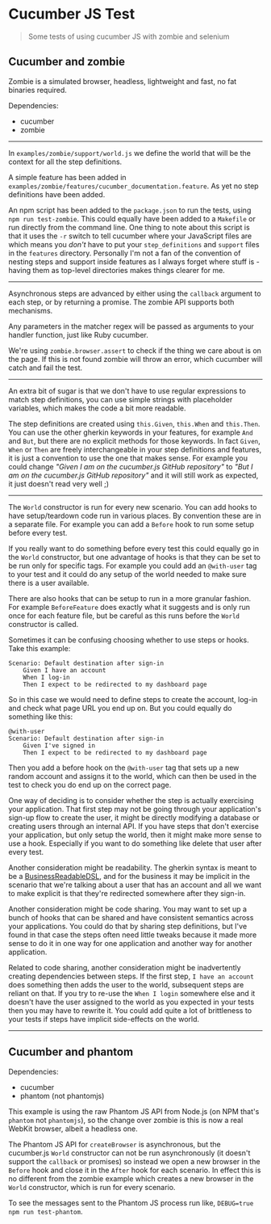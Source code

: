 # Cucumber JS Test

> Some tests of using cucumber JS with zombie and selenium

## Cucumber and zombie

Zombie is a simulated browser, headless, lightweight and fast, no fat binaries required.

Dependencies:

* cucumber
* zombie

---

In `examples/zombie/support/world.js` we define the world that will be the context for all the step definitions.

A simple feature has been added in `examples/zombie/features/cucumber_documentation.feature`. As yet no step definitions have been added.

An npm script has been added to the `package.json` to run the tests, using `npm run test-zombie`. This could equally have been added to a `Makefile` or run directly from the command line. One thing to note about this script is that it uses the `-r` switch to tell cucumber where your JavaScript files are which means you *don't* have to put your `step_definitions` and `support` files in the `features` directory. Personally I'm not a fan of the convention of nesting steps and support inside features as I always forget where stuff is - having them as top-level directories makes things clearer for me.

---

Asynchronous steps are advanced by either using the `callback` argument to each step, or by returning a promise. The zombie API supports both mechanisms.

Any parameters in the matcher regex will be passed as arguments to your handler function, just like Ruby cucumber.

We're using `zombie.browser.assert` to check if the thing we care about is on the page. If this is not found zombie will throw an error, which cucumber will catch and fail the test.

---

An extra bit of sugar is that we don't have to use regular expressions to match step definitions, you can use simple strings with placeholder variables, which makes the code a bit more readable.

The step definitions are created using `this.Given`, `this.When` and `this.Then`. You can use the other gherkin keywords in your features, for example `And` and `But`, but there are no explicit methods for those keywords. In fact `Given`, `When` or `Then` are freely interchangeable in your step definitions and features, it is just a convention to use the one that makes sense. For example you could change *"Given I am on the cucumber.js GitHub repository"* to *"But I am on the cucumber.js GitHub repository"* and it will still work as expected, it just doesn't read very well ;)

---

The `World` constructor is run for every new scenario. You can add hooks to have setup/teardown code run in various places. By convention these are in a separate file. For example you can add a `Before` hook to run some setup before every test.

If you really want to do something before every test this could equally go in the `World` constructor, but one advantage of hooks is that they can be set to be run only for specific tags. For example you could add an `@with-user` tag to your test and it could do any setup of the world needed to make sure there is a user available.

There are also hooks that can be setup to run in a more granular fashion. For example `BeforeFeature` does exactly what it suggests and is only run once for each feature file, but be careful as this runs before the `World` constructor is called.

Sometimes it can be confusing choosing whether to use steps or hooks. Take this example:

```
Scenario: Default destination after sign-in
	Given I have an account
	When I log-in
	Then I expect to be redirected to my dashboard page
```

So in this case we would need to define steps to create the account, log-in and check what page URL you end up on. But you could equally do something like this:

```
@with-user
Scenario: Default destination after sign-in
	Given I've signed in
	Then I expect to be redirected to my dashboard page
```

Then you add a before hook on the `@with-user` tag that sets up a new random account and assigns it to the world, which can then be used in the test to check you do end up on the correct page.

One way of deciding is to consider whether the step is actually exercising your application. That first step may not be going through your application's sign-up flow to create the user, it might be directly modifying a database or creating users through an internal API. If you have steps that don't exercise your application, but only setup the world, then it might make more sense to use a hook. Especially if you want to do something like delete that user after every test.

Another consideration might be readability. The gherkin syntax is meant to be a [BusinessReadableDSL][], and for the business it may be implicit in the scenario that we're talking about a user that has an account and all we want to make explicit is that they're redirected somewhere after they sign-in.

Another consideration might be code sharing. You may want to set up a bunch of hooks that can be shared and have consistent semantics across your applications. You could do that by sharing step definitions, but I've found in that case the steps often need little tweaks because it made more sense to do it in one way for one application and another way for another application.

Related to code sharing, another consideration might be inadvertently creating dependencies between steps. If the first step, `I have an account` does something then adds the user to the world, subsequent steps are reliant on that. If you try to re-use the `When I login` somewhere else and it doesn't have the user assigned to the world as you expected in your tests then you may have to rewrite it. You could add quite a lot of brittleness to your tests if steps have implicit side-effects on the world.

---

## Cucumber and phantom

Dependencies:

* cucumber
* phantom (not phantomjs)

This example is using the raw Phantom JS API from Node.js (on NPM that's `phantom` not `phantomjs`), so the change over zombie is this is now a real WebKit browser, albeit a headless one.

The Phantom JS API for `createBrowser` is asynchronous, but the cucumber.js `World` constructor can not be run asynchronously (it doesn't support the `callback` or promises) so instead we open a new browser in the `Before` hook and close it in the `After` hook for each scenario. In effect this is no different from the zombie example which creates a new browser in the `World` constructor, which is run for every scenario.

To see the messages sent to the Phantom JS process run like, `DEBUG=true npm run test-phantom`.

[BusinessReadableDSL]:http://martinfowler.com/bliki/BusinessReadableDSL.html
